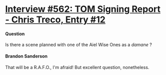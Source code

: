 # [Interview #562: TOM Signing Report - Chris Treco, Entry #12](https://www.theoryland.com/intvmain.php?i=562#12)

#### Question

Is there a scene planned with one of the Aiel Wise Ones as a
*damane*
?

#### Brandon Sanderson

That will be a R.A.F.O., I'm afraid! But excellent question, nonetheless.

